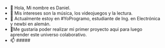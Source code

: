 - 👋 Hola, Mi nombre es Daniel.
- 👀 Mis intereses son la música, los videojuegos y la lectura.
- 🌱 Actualmente estoy en #YoProgramo, estudiante de Ing. en Electrónica y newbi en alemán.
- 💞️Me gustaria poder realizar mi primer proyecto aqui para luego aprender este universo colaborativo.
- 📫 #####

<!---
daniperez92/daniperez92 is a ✨ special ✨ repository because its `README.md` (this file) appears on your GitHub profile.
You can click the Preview link to take a look at your changes.
--->
